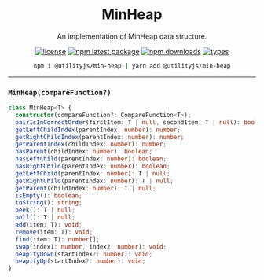 <div align="center">
  <h1 align="center">
    MinHeap
  </h1>
</div>

<div align="center">

An implementation of MinHeap data structure.

[![license](https://img.shields.io/github/license/mimshins/utilityjs?color=212121&style=for-the-badge)](https://github.com/mimshins/utilityjs/blob/main/LICENSE)
[![npm latest package](https://img.shields.io/npm/v/@utilityjs/min-heap?color=212121&style=for-the-badge)](https://www.npmjs.com/package/@utilityjs/min-heap)
[![npm downloads](https://img.shields.io/npm/dm/@utilityjs/min-heap?color=212121&style=for-the-badge)](https://www.npmjs.com/package/@utilityjs/min-heap)
[![types](https://img.shields.io/npm/types/@utilityjs/min-heap?color=212121&style=for-the-badge)](https://www.npmjs.com/package/@utilityjs/min-heap)

```bash
npm i @utilityjs/min-heap | yarn add @utilityjs/min-heap
```

</div>

<hr>

### `MinHeap(compareFunction?)`

```ts
class MinHeap<T> {
  constructor(compareFunction?: CompareFunction<T>);
  pairIsInCorrectOrder(firstItem: T | null, secondItem: T | null): boolean;
  getLeftChildIndex(parentIndex: number): number;
  getRightChildIndex(parentIndex: number): number;
  getParentIndex(childIndex: number): number;
  hasParent(childIndex: number): boolean;
  hasLeftChild(parentIndex: number): boolean;
  hasRightChild(parentIndex: number): boolean;
  getLeftChild(parentIndex: number): T | null;
  getRightChild(parentIndex: number): T | null;
  getParent(childIndex: number): T | null;
  isEmpty(): boolean;
  toString(): string;
  peek(): T | null;
  poll(): T | null;
  add(item: T): void;
  remove(item: T): void;
  find(item: T): number[];
  swap(index1: number, index2: number): void;
  heapifyDown(startIndex?: number): void;
  heapifyUp(startIndex?: number): void;
}
```